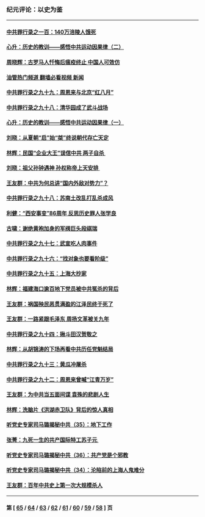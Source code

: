 ### 纪元评论：以史为鉴
---
#### [中共罪行录之一百：140万涪陵人饿死](../../pages/nsc1028/n13892716.md?12300330) 
#### [心升：历史的教训——感悟中共运动因果律（二）](../../pages/nsc1028/n13892402.md?12300330) 
#### [周晓辉：古罗马人忏悔后瘟疫终止 中国人可效仿](../../pages/nsc1028/n13891767.md?12300330) 
#### [油管热门频道 翻墙必看视频 新闻](ok?12300330)
#### [中共罪行录之九十九：周恩来与北京“红八月”](../../pages/nsc1028/n13892095.md?12300330) 
#### [中共罪行录之九十八：清华园成了武斗战场](../../pages/nsc1028/n13891003.md?12300330) 
#### [心升：历史的教训——感悟中共运动因果律（一）](../../pages/nsc1028/n13890731.md?12300330) 
#### [刘晓：从夏朝“启”始“桀”终说朝代存亡天定](../../pages/nsc1028/n13874028.md?12300330) 
#### [林辉：民国“企业大王”误信中共  两子自杀 ](../../pages/nsc1028/n13886313.md?12300330) 
#### [刘晓：祖父孙钟遇神 孙权称帝上天安排 ](../../pages/nsc1028/n13882761.md?12300330) 
#### [王友群：中共为何总讲“国内外敌对势力”？](../../pages/nsc1028/n13881858.md?12300330) 
#### [中共罪行录之九十八：苏南土改乱打乱杀成风](../../pages/nsc1028/n13881845.md?12300330) 
#### [利健：“西安事变”86周年 反思历史罪人张学良](../../pages/nsc1028/n13882019.md?12300330) 
#### [古啸：谢绝黄袍加身的军阀巨头段祺瑞](../../pages/nsc1028/n13881966.md?12300330) 
#### [中共罪行录之九十七：武宣吃人肉事件](../../pages/nsc1028/n13881566.md?12300330) 
#### [中共罪行录之九十六：“找对象也要看阶级”](../../pages/nsc1028/n13880181.md?12300330) 
#### [中共罪行录之九十五：上海大抄家](../../pages/nsc1028/n13879492.md?12300330) 
#### [林辉：福建海口逾百地下党员被中共冤杀的背后](../../pages/nsc1028/n13878946.md?12300330) 
#### [王友群：祸国殃民恶贯满盈的江泽民终于死了](../../pages/nsc1028/n13876096.md?12300330) 
#### [王友群：一路紧跟毛泽东 周扬文革被关九年](../../pages/nsc1028/n13873383.md?12300330) 
#### [中共罪行录之九十四：揪斗田汉贺敬之](../../pages/nsc1028/n13872944.md?12300330) 
#### [林辉：从胡锦涛的下场再看中共历任党魁结局](../../pages/nsc1028/n13872142.md?12300330) 
#### [中共罪行录之九十三：黄瓜冲屠杀](../../pages/nsc1028/n13872199.md?12300330) 
#### [中共罪行录之九十二：周恩来曾喊“江青万岁”](../../pages/nsc1028/n13869483.md?12300330) 
#### [王友群：为中共当五面间谍 袁殊的悲剧人生](../../pages/nsc1028/n13868782.md?12300330) 
#### [林辉：洗脑片《洪湖赤卫队》背后的惊人真相](../../pages/nsc1028/n13868674.md?12300330) 
#### [听党史专家司马璐揭秘中共（35）：地下工作](../../pages/nsc1028/n13866828.md?12300330) 
#### [张菁：九死一生的共产国际特工苏子元 ](../../pages/nsc1028/n13867901.md?12300330) 
#### [听党史专家司马璐揭秘中共（36）：共产党是个邪教](../../pages/nsc1028/n13867637.md?12300330) 
#### [听党史专家司马璐揭秘中共（34）：沦陷前的上海人鬼难分](../../pages/nsc1028/n13866165.md?12300330) 
#### [王友群：百年中共史上第一次大规模杀人](../../pages/nsc1028/n13863785.md?12300330) 

---
#### 第 [ [65](./65.md?12300330) / [64](./64.md?12300330) / [63](./63.md?12300330) / [62](./62.md?12300330) / [61](./61.md?12300330) / [60](./60.md?12300330) / [59](./59.md?12300330) / [58](./58.md?12300330) ] 页
